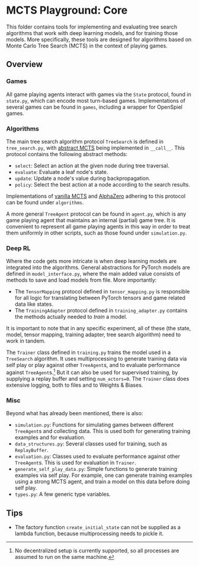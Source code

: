 # MCTS Playground: Core

This folder contains tools for implementing and evaluating tree search algorithms that work with deep learning models, and for training those models. More specifically, these tools are designed for algorithms based on Monte Carlo Tree Search (MCTS) in the context of playing games.

## Overview

### Games

All game playing agents interact with games via the `State` protocol, found in `state.py`, which can encode most turn-based games. Implementations of several games can be found in `games`, including a wrapper for OpenSpiel games.

### Algorithms

The main tree search algorithm protocol `TreeSearch` is defined in `tree_search.py`, with [abstract MCTS](../docs/algorithms_overview.md) being implemented in `__call__`. This protocol contains the following abstract methods:

- `select`: Select an action at the given node during tree traversal.
- `evaluate`: Evaluate a leaf node's state.
- `update`: Update a node's value during backpropagation.
- `policy`: Select the best action at a node according to the search results.

Implementations of [vanilla MCTS](./algorithms/MCTS.py) and [AlphaZero](./algorithms/AlphaZero.py) adhering to this protocol can be found under `algorithms`.

A more general `TreeAgent` protocol can be found in `agent.py`, which is any game playing agent that maintains an internal (partial) game tree. It is convenient to represent all game playing agents in this way in order to treat them uniformly in other scripts, such as those found under `simulation.py`.

### Deep RL

Where the code gets more intricate is when deep learning models are integrated into the algorithms. General abstractions for PyTorch models are defined in `model_interface.py`, where the main added value consists of methods to save and load models from file. More importantly:

- The `TensorMapping` protocol defined in `tensor_mapping.py` is responsible for all logic for translating between PyTorch tensors and game related data like states.
- The `TrainingAdapter` protocol defined in `training_adapter.py` contains the methods actually needed to _train_ a model.

It is important to note that in any specific experiment, all of these (the state, model, tensor mapping, training adapter, tree search algorithm) need to work in tandem.

The `Trainer` class defined in `training.py` trains the model used in a `TreeSearch` algorithm. It uses multiprocessing to generate training data via self play or play against other `TreeAgent`s, and to evaluate performance against `TreeAgent`s.[^1] But it can also be used for supervised training, by supplying a replay buffer and setting `num_actors=0`. The `Trainer` class does extensive logging, both to files and to Weights & Biases.

[^1]: No decentralized setup is currently supported, so all processes are assumed to run on the same machine.

### Misc

Beyond what has already been mentioned, there is also:

- `simulation.py`: Functions for simulating games between different `TreeAgent`s and collecting data. This is used both for generating training examples and for evaluation.
- `data_structures.py`: Several classes used for training, such as `ReplayBuffer`.
- `evaluation.py`: Classes used to evaluate performance against other `TreeAgent`s. This is used for evaluation in `Trainer`.
- `generate_self_play_data.py`: Simple functions to generate training examples via self play. For example, one can generate training examples using a strong MCTS agent, and train a model on this data before doing self play.
- `types.py`: A few generic type variables.

## Tips

- The factory function `create_initial_state` can not be supplied as a lambda function, because multiprocessing needs to pickle it.
